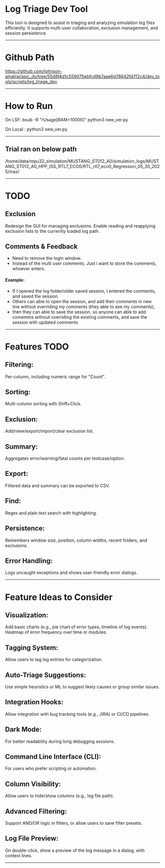 # Log Triage Dev Tool

This tool is designed to assist in triaging and analyzing simulation log files efficiently. It supports multi-user collaboration, exclusion management, and session persistence.

--------------------------------------------------------------------------------------------------------------------------------------------------------

# Github Path

https://github.com/johnson-amalraj/asic_dv/tree/55d8f4d1c559075ebfcd9b7aae6d78642fd7f2c4/dev_tools/scripts/log_triage_dev

--------------------------------------------------------------------------------------------------------------------------------------------------------

#  How to Run

On LSF: bsub -R "rUsage[RAM=10000]" python3 new_ver.py

On Local : python3 new_ver.py

--------------------------------------------------------------------------------------------------------------------------------------------------------

## Trial ran on below path
/home/data/mpu32_simulation/MUSTANG_ST012_A0/simulation_logs/MUSTANG_ST012_A0_HPP_ISS_RTL7_ECO0/RTL_rtl7_eco0_Regression_05_30_2025/max/

--------------------------------------------------------------------------------------------------------------------------------------------------------

# TODO

## Exclusion
Redesign the GUI for managing exclusions.
Enable reading and reapplying exclusion lists to the currently loaded log path.

## Comments & Feedback
- Need to remove the login window.
- Instead of the multi user comments, Just i want to store the comments, whoever enters.

#### Example:
- If I opened the log folder/older saved session, I entered the comments, and saved the session.
- Others can able to open the session, and add their comments in new line without overriding my comments (they able to see my comments), 
- then they can able to save the session. so anyone can able to add comemtns without overriding the existing comments, and save the session with updated comments

--------------------------------------------------------------------------------------------------------------------------------------------------------

# Features TODO

## Filtering: 
Per-column, including numeric range for "Count".

## Sorting: 
Multi-column sorting with Shift+Click.

## Exclusion: 
Add/view/export/import/clear exclusion list.

## Summary: 
Aggregates error/warning/fatal counts per testcase/option.

## Export: 
Filtered data and summary can be exported to CSV.

## Find: 
Regex and plain text search with highlighting.

## Persistence: 
Remembers window size, position, column widths, recent folders, and exclusions.

## Error Handling: 
Logs uncaught exceptions and shows user-friendly error dialogs.

--------------------------------------------------------------------------------------------------------------------------------------------------------
  
# Feature Ideas to Consider

## Visualization:
Add basic charts (e.g., pie chart of error types, timeline of log events).
Heatmap of error frequency over time or modules.

## Tagging System: 
Allow users to tag log entries for categorization.

## Auto-Triage Suggestions: 
Use simple heuristics or ML to suggest likely causes or group similar issues.

## Integration Hooks: 
Allow integration with bug tracking tools (e.g., JIRA) or CI/CD pipelines.

## Dark Mode: 
For better readability during long debugging sessions.

## Command Line Interface (CLI): 
For users who prefer scripting or automation.

## Column Visibility: 
Allow users to hide/show columns (e.g., log file path).

## Advanced Filtering: 
Support AND/OR logic in filters, or allow users to save filter presets.

## Log File Preview: 
On double-click, show a preview of the log message in a dialog, with context lines.

--------------------------------------------------------------------------------------------------------------------------------------------------------
